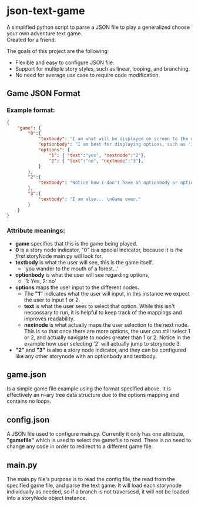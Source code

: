 # json-text-game
A simplified python script to parse a JSON file to play a generalized choose your own adventure text game.  
Created for a friend.  

The goals of this project are the following: 
- Flexible and easy to configure JSON file. 
- Support for multiple story styles, such as linear, looping, and branching. 
- No need for average use case to require code modification. 

## Game JSON Format  

### Example format: 
```json
{
	"game": {
        "0":{
			"textbody": "I am what will be displayed on screen to the user. I'm best for the story, such as 'you wander to the mouth of a forest...' ",
			"optionbody": "I am best for displaying options, such as '1: Yes, 2: no'",
			"options": {
				"1": { "text":"yes", "nextnode":"2"},
				"2": { "text":"no", "nextnode":"3"},
			}
		},
		"2":{
			"textbody": "Notice how I don't have an optionbody or options, that means when you reach me... \nGame over."
		},
        "3":{
			"textbody": "I am also... \nGame over."
		}
    }
}
```
### Attribute meanings: 
- **game** specifies that this is the game being played. 
- **0** is a story node indicator, "0" is a special indicator, because it is *the first* storyNode main.py will look for. 
- **textbody** is what the user will see, this is the game itself. 
  - 'you wander to the mouth of a forest...'
- **optionbody** is what the user will see regarding options, 
  - '1: Yes, 2: no'
- **options** maps the user input to the different nodes. 
  - The **"1"** indicates what the user will input, in this instance we expect the user to input 1 or 2. 
  - **text** is what the user sees to select that option. While this isn't neccessary to run, it is helpful to keep track of the mappings and improves readability. 
  - **nextnode** is what actually maps the user selection to the next node. This is so that once there are more options, the user can still select 1 or 2, and actually navigate to nodes greater than 1 or 2. Notice in the example how user selecting '2' will actually jump to storynode 3. 
- **"2"** and **"3"** is also a story node indicator, and they can be configured like any other storynode with an optionbody and textbody. 

## game.json 
Is a simple game file example using the format specified above. It is effectively an n-ary tree data structure due to the options mapping and contains no loops. 

## config.json 
A JSON file used to configure main.py. Currently it only has one attribute, **"gamefile"** which is used to select the gamefile to read. There is no need to change any code in order to redirect to a different game file. 

## main.py 
The main.py file's purpose is to read the config file, the read from the specified game file, and parse the text game. It will load each storynode individually as needed, so if a branch is not traversesd, it will not be loaded into a storyNode object instance. 

